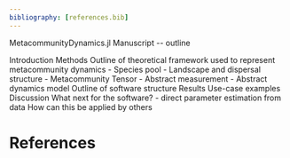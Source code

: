 ```yaml
---
bibliography: [references.bib]
---
```


MetacommunityDynamics.jl Manuscript -- outline

Introduction
Methods
    Outline of theoretical framework used to represent metacommunity dynamics
        - Species pool
        - Landscape and dispersal structure
        - Metacommunity Tensor
        - Abstract measurement
        - Abstract dynamics model
    Outline of software structure
Results
    Use-case examples
Discussion
    What next for the software?
        - direct parameter estimation from data
    How can this be applied by others


# References

